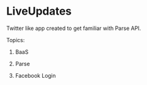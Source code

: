 # LiveUpdates

Twitter like app created to get familiar with Parse API. 

Topics:

1. BaaS

2. Parse

3. Facebook Login
